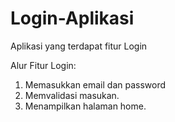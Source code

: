 # Login-Aplikasi
Aplikasi yang terdapat fitur Login

Alur Fitur Login:
1. Memasukkan email dan password
2. Memvalidasi masukan.
3. Menampilkan halaman home.
